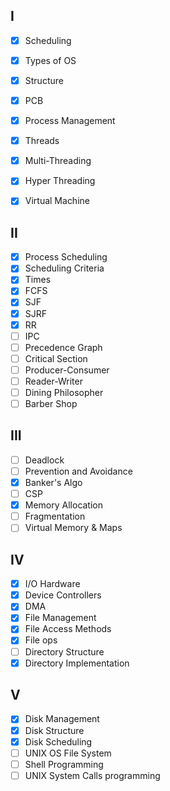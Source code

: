 ## I
- [x] Scheduling
- [x] Types of OS
- [x] Structure
- [x] PCB
- [x] Process Management
- [x] Threads
- [x] Multi-Threading
- [x] Hyper Threading
- [x] Virtual Machine


## II
- [x] Process Scheduling
- [x] Scheduling Criteria
- [x] Times
- [x] FCFS
- [x] SJF
- [x] SJRF
- [x] RR
- [ ] IPC
- [ ] Precedence Graph
- [ ] Critical Section
- [ ] Producer-Consumer
- [ ] Reader-Writer
- [ ] Dining Philosopher
- [ ] Barber Shop

## III
- [ ] Deadlock
- [ ] Prevention and Avoidance
- [x] Banker's Algo
- [ ] CSP
- [x] Memory Allocation
- [ ] Fragmentation
- [ ] Virtual Memory & Maps

## IV
- [x] I/O Hardware
- [x] Device Controllers
- [x] DMA
- [x] File Management
- [x] File Access Methods
- [x] File ops
- [ ] Directory Structure
- [x] Directory Implementation

## V
- [x] Disk Management
- [x] Disk Structure
- [x] Disk Scheduling
- [ ] UNIX OS File System
- [ ] Shell Programming
- [ ] UNIX System Calls programming